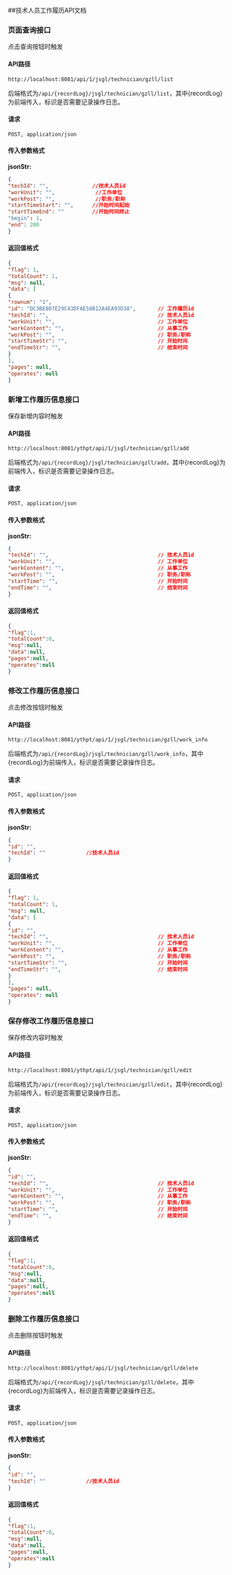 ##技术人员工作履历API文档

### 页面查询接口

点击查询按钮时触发

#### API路径

```http
http://localhost:8081/api/1/jsgl/technician/gzll/list
```

后端格式为`/api/{recordLog}/jsgl/technician/gzll/list`，其中{recordLog}为前端传入，标识是否需要记录操作日志。

#### 请求

```
POST, application/json
```

#### 传入参数格式
**jsonStr:**
```json
{
"techId": "",              //技术人员id
"workUnit": "",             //工作单位
"workPost": "",             //职务/职称
"startTimeStart": "",      //开始时间起始
"startTimeEnd": ""         //开始时间终止
"begin": 1,
"end": 200
}
```

#### 返回值格式

```json
{
"flag": 1,
"totalCount": 1,
"msg": null,
"data": [
{
"rownum": "1",
"id": "DC3BE807E29C43DFAE58B12A4EA93D3A",       // 工作履历id
"techId": "",                                   // 技术人员id
"workUnit": "",                                 // 工作单位
"workContent": "",                              // 从事工作
"workPost": "",                                 // 职务/职称
"startTimeStr": "",                             // 开始时间
"endTimeStr": "",                               // 结束时间
}
],
"pages": null,
"operates": null
}
```

### 新增工作履历信息接口

保存新增内容时触发

#### API路径

```http
http://localhost:8081/ythpt/api/1/jsgl/technician/gzll/add
```

后端格式为`/api/{recordLog}/jsgl/technician/gzll/add`，其中{recordLog}为前端传入，标识是否需要记录操作日志。

#### 请求

```
POST, application/json
```

#### 传入参数格式
**jsonStr:**
```json
{
"techId": "",                                   // 技术人员id
"workUnit": "",                                 // 工作单位
"workContent": "",                              // 从事工作
"workPost": "",                                 // 职务/职称
"startTime": "",                                // 开始时间
"endTime": "",                                  // 结束时间
}
```

#### 返回值格式

```json
{
"flag":1,
"totalCount":0,
"msg":null,
"data":null,
"pages":null,
"operates":null
}
```

### 修改工作履历信息接口

点击修改按钮时触发

#### API路径

```http
http://localhost:8081/ythpt/api/1/jsgl/technician/gzll/work_info
```

后端格式为`/api/{recordLog}/jsgl/technician/gzll/work_info`，其中{recordLog}为前端传入，标识是否需要记录操作日志。

#### 请求

```
POST, application/json
```

#### 传入参数格式
**jsonStr:**
```json
{
"id": "",
"techId": ""             //技术人员id
}
```

#### 返回值格式

```json
{
"flag": 1,
"totalCount": 1,
"msg": null,
"data": [
{
"id": "",
"techId": "",                                   // 技术人员id
"workUnit": "",                                 // 工作单位
"workContent": "",                              // 从事工作
"workPost": "",                                 // 职务/职称
"startTimeStr": "",                             // 开始时间
"endTimeStr": "",                               // 结束时间
}
],
"pages": null,
"operates": null
}
```

### 保存修改工作履历信息接口

保存修改内容时触发

#### API路径

```http
http://localhost:8081/ythpt/api/1/jsgl/technician/gzll/edit
```

后端格式为`/api/{recordLog}/jsgl/technician/gzll/edit`，其中{recordLog}为前端传入，标识是否需要记录操作日志。

#### 请求

```
POST, application/json
```

#### 传入参数格式
**jsonStr:**
```json
{
"id": "",
"techId": "",                                   // 技术人员id
"workUnit": "",                                 // 工作单位
"workContent": "",                              // 从事工作
"workPost": "",                                 // 职务/职称
"startTime": "",                                // 开始时间
"endTime": "",                                  // 结束时间
}
```

#### 返回值格式

```json
{
"flag":1,
"totalCount":0,
"msg":null,
"data":null,
"pages":null,
"operates":null
}
```

### 删除工作履历信息接口

点击删除按钮时触发

#### API路径

```http
http://localhost:8081/ythpt/api/1/jsgl/technician/gzll/delete
```

后端格式为`/api/{recordLog}/jsgl/technician/gzll/delete`，其中{recordLog}为前端传入，标识是否需要记录操作日志。

#### 请求

```
POST, application/json
```

#### 传入参数格式
**jsonStr:**
```json
{
"id": "",
"techId": ""             //技术人员id
}
```


#### 返回值格式

```json
{
"flag":1,
"totalCount":0,
"msg":null,
"data":null,
"pages":null,
"operates":null
}
```
